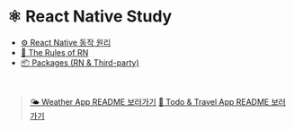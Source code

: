 # ⚛️ React Native Study

- [⚙️ React Native 동작 원리](https://velog.io/@eunnbi/React-Native-%EB%8F%99%EC%9E%91%EC%9B%90%EB%A6%AC)
- [📌 The Rules of RN](https://velog.io/@eunnbi/React-Native-The-Rules-of-RN)
- [📦 Packages (RN & Third-party)](https://velog.io/@eunnbi/React-Native-Packages)

<br/>

>[🌤️ Weather App README 보러가기](https://github.com/eunnbi/react-native-practice/blob/main/weather-app/README.md)
>[👀 Todo & Travel App README 보러가기](https://github.com/eunnbi/react-native-practice/blob/main/todo-travel-app/README.md)
